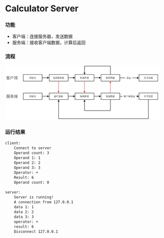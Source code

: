 # Calculator Server

### 功能
- 客户端：连接服务器，发送数据
- 服务端：接收客户端数据，计算后返回

### 流程

![img](../../img/2.png)

### 运行结果
```text
client:
    Connect to server
    Operand count: 3
    Operand 1: 1
    Operand 2: 2
    Operand 3: 3
    Operator: +
    Result: 6
    Operand count: 0

server:
    Server is running!
    A connection from 127.0.0.1
    data 1: 1
    data 2: 2
    data 3: 3
    operator: +
    result: 6
    Disconnect 127.0.0.1
```